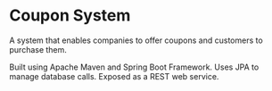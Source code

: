 <h1>Coupon System</h1>

A system that enables companies to offer coupons and customers to purchase them.

Built using Apache Maven and Spring Boot Framework. Uses JPA to manage database calls.
Exposed as a REST web service.
